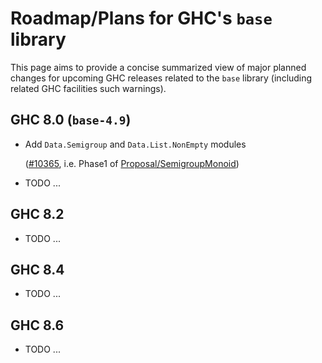 # Roadmap/Plans for GHC's `base` library


This page aims to provide a concise summarized view of major planned changes for upcoming GHC releases related to the `base` library (including related GHC facilities such warnings).

## GHC 8.0 (`base-4.9`)

- Add `Data.Semigroup` and `Data.List.NonEmpty` modules

  ([\#10365](https://gitlab.haskell.org//ghc/ghc/issues/10365), i.e. Phase1 of [Proposal/SemigroupMonoid](proposal/semigroup-monoid))
- TODO ...

## GHC 8.2

- TODO ...

## GHC 8.4

- TODO ...

## GHC 8.6

- TODO ...
